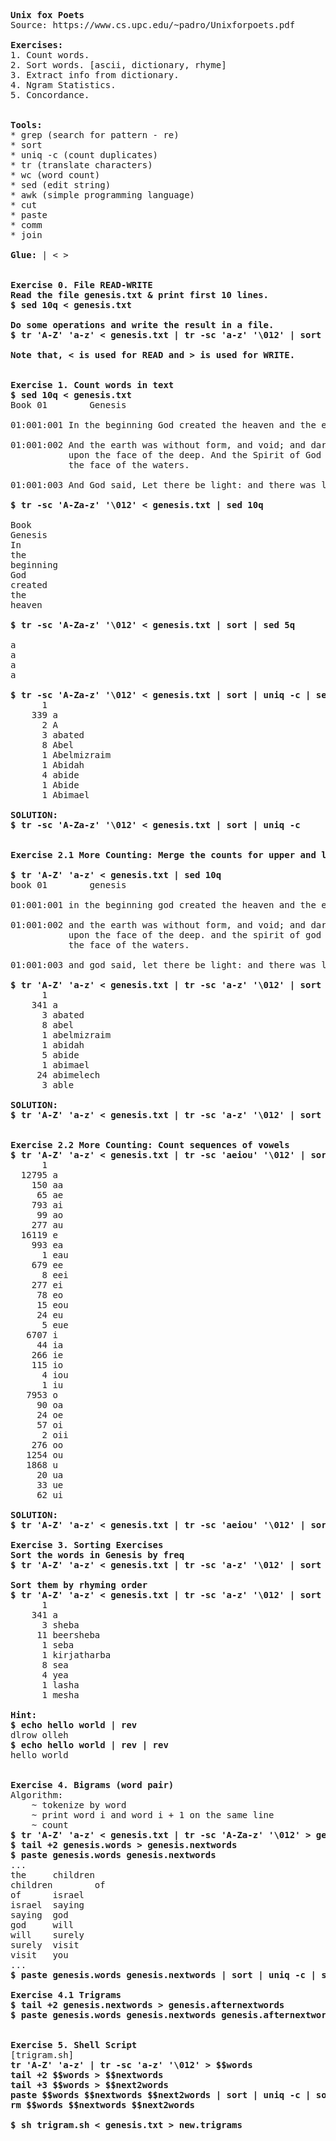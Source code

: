 <pre>
<b>Unix fox Poets</b>
Source: https://www.cs.upc.edu/~padro/Unixforpoets.pdf

<b>Exercises:</b>
1. Count words.
2. Sort words. [ascii, dictionary, rhyme]
3. Extract info from dictionary.
4. Ngram Statistics.
5. Concordance.


<b>Tools:</b>
* grep (search for pattern - re)
* sort
* uniq -c (count duplicates)
* tr (translate characters)
* wc (word count)
* sed (edit string)
* awk (simple programming language)
* cut
* paste
* comm
* join

<b>Glue:</b> | &lt; &gt;


<b>Exercise 0. File READ-WRITE</b>
<b>Read the file genesis.txt & print first 10 lines.</b>
<b>$ sed 10q < genesis.txt</b>

<b>Do some operations and write the result in a file.</b>
<b>$ tr 'A-Z' 'a-z' &lt; genesis.txt | tr -sc 'a-z' '\012' | sort | uniq -c &gt; word_count.txt</b>

<b>Note that, &lt; is used for READ and &gt; is used for WRITE.</b>


<b>Exercise 1. Count words in text</b>
<b>$ sed 10q &lt; genesis.txt</b>
Book 01        Genesis

01:001:001 In the beginning God created the heaven and the earth.

01:001:002 And the earth was without form, and void; and darkness was
           upon the face of the deep. And the Spirit of God moved upon
           the face of the waters.

01:001:003 And God said, Let there be light: and there was light.

<b>$ tr -sc 'A-Za-z' '\012' &lt; genesis.txt | sed 10q</b>

Book
Genesis
In
the
beginning
God
created
the
heaven

<b>$ tr -sc 'A-Za-z' '\012' &lt; genesis.txt | sort | sed 5q</b>

a
a
a
a

<b>$ tr -sc 'A-Za-z' '\012' &lt; genesis.txt | sort | uniq -c | sed 10q</b>
      1 
    339 a
      2 A
      3 abated
      8 Abel
      1 Abelmizraim
      1 Abidah
      4 abide
      1 Abide
      1 Abimael

<b>SOLUTION:</b>
<b>$ tr -sc 'A-Za-z' '\012' &lt; genesis.txt | sort | uniq -c</b>


<b>Exercise 2.1 More Counting: Merge the counts for upper and lower case</b>

<b>$ tr 'A-Z' 'a-z' &lt; genesis.txt | sed 10q</b>
book 01        genesis

01:001:001 in the beginning god created the heaven and the earth.

01:001:002 and the earth was without form, and void; and darkness was
           upon the face of the deep. and the spirit of god moved upon
           the face of the waters.

01:001:003 and god said, let there be light: and there was light.

<b>$ tr 'A-Z' 'a-z' &lt; genesis.txt | tr -sc 'a-z' '\012' | sort | uniq -c | sed 10q</b>
      1 
    341 a
      3 abated
      8 abel
      1 abelmizraim
      1 abidah
      5 abide
      1 abimael
     24 abimelech
      3 able

<b>SOLUTION:</b>
<b>$ tr 'A-Z' 'a-z' &lt; genesis.txt | tr -sc 'a-z' '\012' | sort | uniq -c</b>


<b>Exercise 2.2 More Counting: Count sequences of vowels</b>
<b>$ tr 'A-Z' 'a-z' &lt; genesis.txt | tr -sc 'aeiou' '\012' | sort | uniq -c | sed 100q</b>
      1 
  12795 a
    150 aa
     65 ae
    793 ai
     99 ao
    277 au
  16119 e
    993 ea
      1 eau
    679 ee
      8 eei
    277 ei
     78 eo
     15 eou
     24 eu
      5 eue
   6707 i
     44 ia
    266 ie
    115 io
      4 iou
      1 iu
   7953 o
     90 oa
     24 oe
     57 oi
      2 oii
    276 oo
   1254 ou
   1868 u
     20 ua
     33 ue
     62 ui
     
<b>SOLUTION:</b>
<b>$ tr 'A-Z' 'a-z' &lt; genesis.txt | tr -sc 'aeiou' '\012' | sort | uniq -c</b>

<b>Exercise 3. Sorting Exercises</b>
<b>Sort the words in Genesis by freq</b>
<b>$ tr 'A-Z' 'a-z' &lt; genesis.txt | tr -sc 'a-z' '\012' | sort | uniq -c | sort -nr &gt; genesis_freq.hist</b>

<b>Sort them by rhyming order</b>
<b>$ tr 'A-Z' 'a-z' &lt; genesis.txt | tr -sc 'a-z' '\012' | sort | uniq -c | rev | sort | rev | sed 10q</b>
      1 
    341 a
      3 sheba
     11 beersheba
      1 seba
      1 kirjatharba
      8 sea
      4 yea
      1 lasha
      1 mesha
      
<b>Hint:</b>
<b>$ echo hello world | rev</b>
dlrow olleh
<b>$ echo hello world | rev | rev</b>
hello world


<b>Exercise 4. Bigrams (word pair)</b>
Algorithm:
    ~ tokenize by word
    ~ print word i and word i + 1 on the same line
    ~ count
<b>$ tr 'A-Z' 'a-z' &lt; genesis.txt | tr -sc 'A-Za-z' '\012' &gt; genesis.words</b>
<b>$ tail +2 genesis.words &gt; genesis.nextwords</b>
<b>$ paste genesis.words genesis.nextwords</b>
...
the     children
children        of
of      israel
israel  saying
saying  god
god     will
will    surely
surely  visit
visit   you
...
<b>$ paste genesis.words genesis.nextwords | sort | uniq -c | sort -nr &gt; genesis.bigrams</b>

<b>Exercise 4.1 Trigrams</b>
<b>$ tail +2 genesis.nextwords &gt; genesis.afternextwords
$ paste genesis.words genesis.nextwords genesis.afternextwords | sort | uniq -c | sort -nr &gt; genesis.trigrams</b>


<b>Exercise 5. Shell Script</b>
[trigram.sh]
<b>tr 'A-Z' 'a-z' | tr -sc 'a-z' '\012' > $$words 
tail +2 $$words > $$nextwords
tail +3 $$words > $$next2words
paste $$words $$nextwords $$next2words | sort | uniq -c | sort -nr
rm $$words $$nextwords $$next2words</b>

<b>$ sh trigram.sh < genesis.txt > new.trigrams</b>
</pre> 
